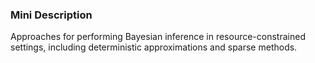 ### Mini Description

Approaches for performing Bayesian inference in resource-constrained settings, including deterministic approximations and sparse methods.
